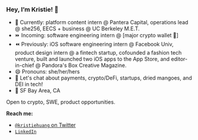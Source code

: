 ### Hey, I’m Kristie! 👋

- 🌱  Currently: platform content intern @ Pantera Capital, operations lead @ she256, EECS + business @ UC Berkeley M.E.T.
- ⏩ Incoming: software engineering intern @ [major crypto wallet 🤫]
- ⏪  Previously: iOS software engineering intern @ Facebook Univ, product design intern @ a fintech startup, cofounded a fashion tech venture, built and launched two iOS apps to the App Store, and editor-in-chief @ Pandora's Box Creative Magazine.
- 😄  Pronouns: she/her/hers
- 💬  Let's chat about payments, crypto/DeFi, startups, dried mangoes, and DEI in tech!
- 📍  SF Bay Area, CA

Open to crypto, SWE, product opportunities.

**Reach me:**
- [`@kristiehuang` on Twitter](https://twitter.com/kristiehuang)
- [`LinkedIn`](https://www.linkedin.com/in/kristie-huang/)
